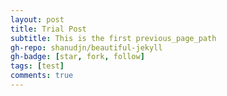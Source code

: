 ```yaml
---
layout: post
title: Trial Post
subtitle: This is the first previous_page_path
gh-repo: shanudjn/beautiful-jekyll
gh-badge: [star, fork, follow]
tags: [test]
comments: true
---
```


